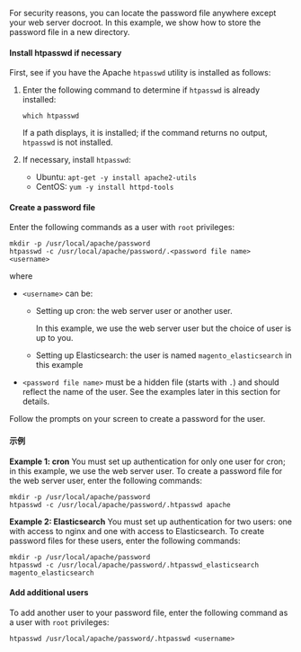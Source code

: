 <div markdown="1">

For security reasons, you can locate the password file anywhere except your web server docroot. In this example, we show how to store the password file in a new directory.

#### Install htpasswd if necessary

First, see if you have the Apache `htpasswd` utility is installed as follows:

1.	Enter the following command to determine if `htpasswd` is already installed:

		which htpasswd

	If a path displays, it is installed; if the command returns no output, `htpasswd` is not installed.
2.	If necessary, install `htpasswd`:

	*	Ubuntu: `apt-get -y install apache2-utils`
	*	CentOS: `yum -y install httpd-tools`

#### Create a password file
Enter the following commands as a user with `root` privileges:

	mkdir -p /usr/local/apache/password
	htpasswd -c /usr/local/apache/password/.<password file name> <username>

where 

*	`<username>` can be:

	*	Setting up cron: the web server user or another user. 

		In this example, we use the web server user but the choice of user is up to you.
	*	Setting up Elasticsearch: the user is named `magento_elasticsearch` in this example

*	`<password file name>` must be a hidden file (starts with `.`) and should reflect the name of the user. See the examples later in this section for details.

Follow the prompts on your screen to create a password for the user.

#### 示例

**Example 1: cron**
You must set up authentication for only one user for cron; in this example, we use the web server user. To create a password file for the web server user, enter the following commands:

	mkdir -p /usr/local/apache/password
	htpasswd -c /usr/local/apache/password/.htpasswd apache

**Example 2: Elasticsearch**
You must set up authentication for two users: one with access to nginx and one with access to Elasticsearch. To create password files for these users, enter the following commands:

	mkdir -p /usr/local/apache/password
	htpasswd -c /usr/local/apache/password/.htpasswd_elasticsearch magento_elasticsearch

#### Add additional users
To add another user to your password file, enter the following command as a user with `root` privileges:

	htpasswd /usr/local/apache/password/.htpasswd <username>